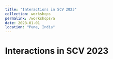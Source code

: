 ```yaml
---
title: "Interactions in SCV 2023"
collection: workshops
permalink: /workshops/a
date: 2023-01-01
location: "Pune, India"
---
```




Interactions in SCV 2023
======


